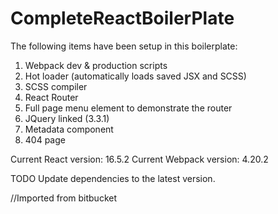 # CompleteReactBoilerPlate

The following items have been setup in this boilerplate:

1. Webpack dev & production scripts
2. Hot loader (automatically loads saved JSX and SCSS)
3. SCSS compiler
4. React Router
5. Full page menu element to demonstrate the router
6. JQuery linked (3.3.1)
7. Metadata component
8. 404 page

Current React version: 16.5.2
Current Webpack version: 4.20.2

TODO
Update dependencies to the latest version.

//Imported from bitbucket
